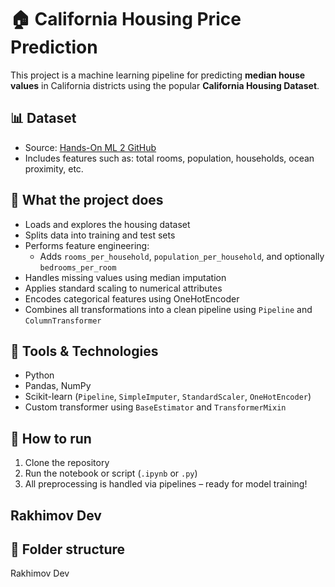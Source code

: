 # 🏠 California Housing Price Prediction

This project is a machine learning pipeline for predicting **median house values** in California districts using the popular **California Housing Dataset**.

## 📊 Dataset
- Source: [Hands-On ML 2 GitHub](https://github.com/ageron/handson-ml2)
- Includes features such as: total rooms, population, households, ocean proximity, etc.

## 🔧 What the project does
- Loads and explores the housing dataset
- Splits data into training and test sets
- Performs feature engineering:
  - Adds `rooms_per_household`, `population_per_household`, and optionally `bedrooms_per_room`
- Handles missing values using median imputation
- Applies standard scaling to numerical attributes
- Encodes categorical features using OneHotEncoder
- Combines all transformations into a clean pipeline using `Pipeline` and `ColumnTransformer`

## 🧠 Tools & Technologies
- Python
- Pandas, NumPy
- Scikit-learn (`Pipeline`, `SimpleImputer`, `StandardScaler`, `OneHotEncoder`)
- Custom transformer using `BaseEstimator` and `TransformerMixin`

## 🚀 How to run
1. Clone the repository  
2. Run the notebook or script (`.ipynb` or `.py`)  
3. All preprocessing is handled via pipelines – ready for model training!

## Rakhimov Dev


## 📁 Folder structure
Rakhimov Dev
